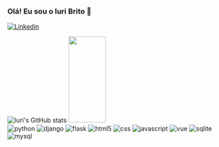 ### Olá! Eu sou o Iuri Brito 👋

[![Linkedin](https://img.shields.io/badge/LinkedIn-0077B5?style=for-the-badge&logo=linkedin&logoColor=white)](https://www.linkedin.com/in/iuri-brito-2bb869227)

<div>  
  <img src="https://github-readme-stats.vercel.app/api?username=IuriBritoDev&show_icons=true&theme=radical" alt="Iuri's GitHub stats" /> 
  <img width="41%" height="195px" src="https://github-readme-stats.vercel.app/api/top-langs/?username=IuriBritoDev&bg_color=0d1117&layout=compact&theme=radical" />
</div>

<div style="display: inline_block">
  <img align=center alt=python src="https://img.shields.io/badge/Python-14354C?style=for-the-badge&logo=python&logoColor=white">
  <img align=center alt=django src="https://img.shields.io/badge/Django-092E20?style=for-the-badge&logo=django&logoColor=white">
  <img align=center alt=flask src="https://img.shields.io/badge/Flask-000000?style=for-the-badge&logo=flask&logoColor=white">
  <img align=center alt=html5 src="https://img.shields.io/badge/HTML5-E34F26?style=for-the-badge&logo=html5&logoColor=white">
  <img align=center alt=css src="https://img.shields.io/badge/CSS-239120?&style=for-the-badge&logo=css3&logoColor=white">
  <img align=center alt=javascript src="https://img.shields.io/badge/JavaScript-F7DF1E?style=for-the-badge&logo=javascript&logoColor=black">
  <img align=center alt=vue src="https://img.shields.io/badge/Vue.js-35495E?style=for-the-badge&logo=vue.js&logoColor=4FC08D">
  <img align=center alt=sqlite src="https://img.shields.io/badge/SQLite-07405E?style=for-the-badge&logo=sqlite&logoColor=white">
  <img align=center alt=mysql src="https://img.shields.io/badge/MySQL-005C84?style=for-the-badge&logo=mysql&logoColor=white">
</div>
<!--
**IuriBritoDev/IuriBritoDEv** is a ✨ _special_ ✨ repository because its `README.md` (this file) appears on your GitHub profile.

Here are some ideas to get you started:

- 🔭 I’m currently working on ...
- 🌱 I’m currently learning ...
- 👯 I’m looking to collaborate on ...
- 🤔 I’m looking for help with ...
- 💬 Ask me about ...
- 📫 How to reach me: ...
- 😄 Pronouns: ...
- ⚡ Fun fact: ...
-->
